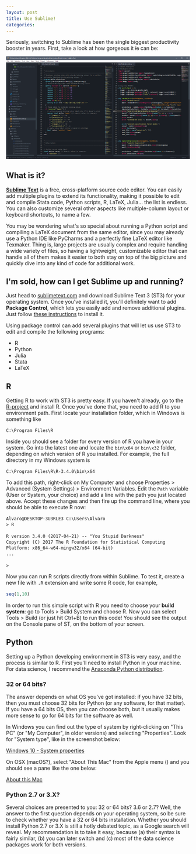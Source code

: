 ```yaml
---
layout: post
title: Use Sublime!
categories:
---
```


Seriously, switching to Sublime has been the single biggest productivity booster in years. First, take a look at how gorgeous it ~~is~~ can be:

[![ST3 in Win10 - Stata and Python](/files/st3-stata-python.png "pretty cool, huh?")](/files/st3-stata-python.png)

## What is it?

[**Sublime Text**](https://www.sublimetext.com) is a free, cross-platform source code editor. You can easily add multiple plugins to extend its functionality, making it possible to edit and compile Stata code, Python scripts, R, LaTeX, Julia... the list is endless. You can also customize several other aspects like multiple-column layout or keyboard shortcuts, to name a few.

You may be wondering what's so special about running a Python script and compiling a LaTeX document from the same editor, since you may already use a Python IDE like PyCharms and a perfectly fine LaTeX editor like Texmaker. Thing is, large projects are usually complex and require handling a wide variety of files, so having a lightweight, customizable editor that can handle all of them makes it easier to both stay on top of the big picture and quickly dive into any kind of code for additional work. 

<!--more-->

## I'm sold, how can I get Sublime up and running?

Just head to [sublimetext.com](https://www.sublimetext.com) and download Sublime Text 3 (ST3) for your operating system. Once you've installed it, you'll definitely want to add **Package Control**, which lets you easily add and remove additional plugins. Just follow [these instructions](https://packagecontrol.io/installation) to install it.

Using package control can add several plugins that will let us use ST3 to edit and compile the following programs:

- R
- Python
- Julia
- Stata
- LaTeX

## R

Getting R to work with ST3 is pretty easy. If you haven't already, go to the [R-project](https://www.r-project.org/) and install R.
Once you've done that, you need to add R to you environment path. First locate your installation folder, which in Windows is something like

```
C:\Program Files\R
```

Inside you should see a folder for every version of R you have in your system. Go into the latest one and locate the `bin\x64` or `bin\x32` folder, depending on which version of R you installed. For example, the full directory in my Windows system is

```
C:\Program Files\R\R-3.4.0\bin\x64
```

To add this path, right-click on My Computer and choose Properties > Advanced (System Settings) > Environment Variables. Edit the `Path` variable (User or System, your choice) and add a line with the path you just located above. Accept these changes and then fire up the command line, where you should be able to execute R now:

```
Alvaro@DESKTOP-3U3RLE3 C:\Users\Alvaro
> R

R version 3.4.0 (2017-04-21) -- "You Stupid Darkness"
Copyright (C) 2017 The R Foundation for Statistical Computing
Platform: x86_64-w64-mingw32/x64 (64-bit)
...

>
```

Now you can run R scripts directly from within Sublime. To test it, create a new file with `.R` extension and write some R code, for example,

```R
seq(1,10)
```

In order to run this simple script with R you need to choose your **build system**: go to Tools > Build System and choose R. Now you can select Tools > Build (or just hit Ctrl+B) to run this code! You should see the output on the Console pane of ST, on the bottom of your screen.


## Python

Setting up a Python developing environment in ST3 is very easy, and the process is similar to R. First you'll need to install Python in your machine. For data science, I recommend the [Anaconda Python distribution](https://www.continuum.io/downloads).

### 32 or 64 bits?

The answer depends on what OS you've got installed: if you have 32 bits, then you must choose 32 bits for Python (or any software, for that matter). If you have a 64 bits OS, then you can choose both, but it usually makes more sense to go for 64 bits for the software as well.

In Windows you can find out the type of system by right-clicking on "This PC" (or "My Computer", in older versions) and selecting "Properties". Look for "System type", like in the screenshot below:

[Windows 10 - System properties](http://i.imgur.com/gXfqa9f.png)

On OSX (macOS?), select "About This Mac" from the Apple menu (<i class="fa fa-apple" aria-hidden="true"></i>) and you should see a pane like the one below:

[About this Mac](https://support.apple.com/library/content/dam/edam/applecare/images/en_US/osx/mbp-el-cap-about-this-mac-build-number.png)

### Python 2.7 or 3.X?

Several choices are presented to you: 32 or 64 bits? 3.6 or 2.7? Well, the answer to the first question depends on your operating system, so be sure to check whether you have a 32 or 64 bits installation. Whether you should install Python 2.7 or 3.X is still a hotly debated topic, as a Google search will reveal. My recommendation is to take it easy, because (a) their syntax is fairly similar, (b) you can later switch and (c) most of the data science packages work for both versions.

